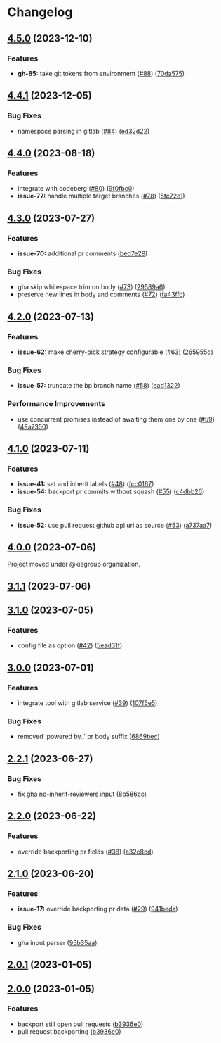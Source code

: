 # Changelog

## [4.5.0](https://github.com/kiegroup/git-backporting/compare/v4.4.1...v4.5.0) (2023-12-10)


### Features

* **gh-85:** take git tokens from environment ([#88](https://github.com/kiegroup/git-backporting/issues/88)) ([70da575](https://github.com/kiegroup/git-backporting/commit/70da575afce603190eafed927637922a37fbd087))

## [4.4.1](https://github.com/kiegroup/git-backporting/compare/v4.4.0...v4.4.1) (2023-12-05)


### Bug Fixes

* namespace parsing in gitlab ([#84](https://github.com/kiegroup/git-backporting/issues/84)) ([ed32d22](https://github.com/kiegroup/git-backporting/commit/ed32d2275b6008d31e456c41beecd536eceb23dc))

## [4.4.0](https://github.com/kiegroup/git-backporting/compare/v4.3.0...v4.4.0) (2023-08-18)


### Features

* integrate with codeberg ([#80](https://github.com/kiegroup/git-backporting/issues/80)) ([9f0fbc0](https://github.com/kiegroup/git-backporting/commit/9f0fbc0b2fd8d449207660323be87f6d2fa8c017))
* **issue-77:** handle multiple target branches ([#78](https://github.com/kiegroup/git-backporting/issues/78)) ([5fc72e1](https://github.com/kiegroup/git-backporting/commit/5fc72e127bedb3177f4e17ff1182827c78154ef1))

## [4.3.0](https://github.com/kiegroup/git-backporting/compare/v4.2.0...v4.3.0) (2023-07-27)


### Features

* **issue-70:** additional pr comments ([bed7e29](https://github.com/kiegroup/git-backporting/commit/bed7e29ddc1ba5498faa2c7cc33ec3b127947dcf))


### Bug Fixes

* gha skip whitespace trim on body ([#73](https://github.com/kiegroup/git-backporting/issues/73)) ([29589a6](https://github.com/kiegroup/git-backporting/commit/29589a63b503b30820a13a442de533239dec06f4))
* preserve new lines in body and comments ([#72](https://github.com/kiegroup/git-backporting/issues/72)) ([fa43ffc](https://github.com/kiegroup/git-backporting/commit/fa43ffc1dc5572a06309c28e93ee6ab5fba14780))

## [4.2.0](https://github.com/kiegroup/git-backporting/compare/v4.1.0...v4.2.0) (2023-07-13)


### Features

* **issue-62:** make cherry-pick strategy configurable ([#63](https://github.com/kiegroup/git-backporting/issues/63)) ([265955d](https://github.com/kiegroup/git-backporting/commit/265955dda77a8191fd1f64517fec20e8d5f8c5b4))


### Bug Fixes

* **issue-57:** truncate the bp branch name ([#58](https://github.com/kiegroup/git-backporting/issues/58)) ([ead1322](https://github.com/kiegroup/git-backporting/commit/ead1322c0f6bb5de96c487e8f6b6565734144853))


### Performance Improvements

* use concurrent promises instead of awaiting them one by one ([#59](https://github.com/kiegroup/git-backporting/issues/59)) ([49a7350](https://github.com/kiegroup/git-backporting/commit/49a73504066396ca2a074f55bb23815e13ae462e))

## [4.1.0](https://github.com/kiegroup/git-backporting/compare/v4.0.0...v4.1.0) (2023-07-11)


### Features

* **issue-41:** set and inherit labels ([#48](https://github.com/kiegroup/git-backporting/issues/48)) ([fcc0167](https://github.com/kiegroup/git-backporting/commit/fcc01673f4bc9aa2786faf6dfd503a29e5ca0cd9))
* **issue-54:** backport pr commits without squash ([#55](https://github.com/kiegroup/git-backporting/issues/55)) ([c4dbb26](https://github.com/kiegroup/git-backporting/commit/c4dbb26c1d9d266ed86f3f0d6016b8cff7743f8b))


### Bug Fixes

* **issue-52:** use pull request github api url as source ([#53](https://github.com/kiegroup/git-backporting/issues/53)) ([a737aa7](https://github.com/kiegroup/git-backporting/commit/a737aa7c4c66983de358b8472121ab918de922e3))

## [4.0.0](https://github.com/kiegroup/git-backporting/compare/v3.0.0...v4.0.0) (2023-07-06)

Project moved under @kiegroup organization.

## [3.1.1](https://github.com/kiegroup/git-backporting/compare/v3.1.0...v3.1.1) (2023-07-06)

## [3.1.0](https://github.com/kiegroup/git-backporting/compare/v3.0.0...v3.1.0) (2023-07-05)


### Features

* config file as option ([#42](https://github.com/kiegroup/git-backporting/issues/42)) ([5ead31f](https://github.com/kiegroup/git-backporting/commit/5ead31f606b585ecdf7ed2e9de8ebd841b935898))

## [3.0.0](https://github.com/kiegroup/git-backporting/compare/v2.2.1...v3.0.0) (2023-07-01)


### Features

* integrate tool with gitlab service ([#39](https://github.com/kiegroup/git-backporting/issues/39)) ([107f5e5](https://github.com/kiegroup/git-backporting/commit/107f5e52d663157145aa14f6cf7fa4d6704cb844))


### Bug Fixes

* removed 'powered by..' pr body suffix ([6869bec](https://github.com/kiegroup/git-backporting/commit/6869becb3e5979b24f6fe29bf38141e15c1bdc66))

## [2.2.1](https://github.com/kiegroup/git-backporting/compare/v2.2.0...v2.2.1) (2023-06-27)


### Bug Fixes

* fix gha no-inherit-reviewers input ([8b586cc](https://github.com/kiegroup/git-backporting/commit/8b586ccdfe0e6b90ed41ea8a5eecdbc24893fe25))

## [2.2.0](https://github.com/kiegroup/git-backporting/compare/v2.1.0...v2.2.0) (2023-06-22)


### Features

* override backporting pr fields ([#38](https://github.com/kiegroup/git-backporting/issues/38)) ([a32e8cd](https://github.com/kiegroup/git-backporting/commit/a32e8cd34c757358668fe8f88f6d1733d3fa8391))

## [2.1.0](https://github.com/kiegroup/git-backporting/compare/v2.0.1...v2.1.0) (2023-06-20)


### Features

* **issue-17:** override backporting pr data ([#29](https://github.com/kiegroup/git-backporting/issues/29)) ([941beda](https://github.com/kiegroup/git-backporting/commit/941beda208e4a8c1577bd4d39299fbbfbf569c06))


### Bug Fixes

* gha input parser ([95b35aa](https://github.com/kiegroup/git-backporting/commit/95b35aa4efb86e2bc4990d920feec1ec5c4eb8e4))

## [2.0.1](https://github.com/kiegroup/git-backporting/compare/v2.0.0...v2.0.1) (2023-01-05)

## [2.0.0](https://github.com/kiegroup/git-backporting/compare/v1.0.0...v2.0.0) (2023-01-05)


### Features

* backport still open pull requests ([b3936e0](https://github.com/kiegroup/git-backporting/commit/b3936e019a19976281c5e2582904264e974b8b42))
* pull request backporting ([b3936e0](https://github.com/kiegroup/git-backporting/commit/b3936e019a19976281c5e2582904264e974b8b42))